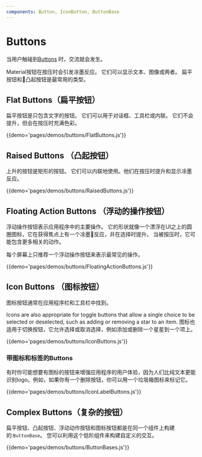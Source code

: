```yaml
---
components: Button, IconButton, ButtonBase
---
```


# Buttons

当用户触碰到[Buttons](https://material.io/guidelines/components/buttons.html) 时，交流就会发生。

Material按钮在按压时会引发凃墨反应。
它们可以显示文本、图像或两者。
扁平按钮和凸起按钮是最常用的类型。

## Flat Buttons（扁平按钮）

扁平按钮是只包含文字的按钮。
它们可以用于对话框、工具栏或内联。
它们不会提升，但会在按压时充满色彩。

{{demo='pages/demos/buttons/FlatButtons.js'}}

## Raised Buttons （凸起按钮）

上升的按钮是矩形的按钮。
它们可以内联地使用。他们在按压时提升和显示凃墨反应。

{{demo='pages/demos/buttons/RaisedButtons.js'}}

## Floating Action Buttons （浮动的操作按钮）


浮动操作按钮表示应用程序中的主要操作。
它的形状就像一个漂浮在UI之上的圆圈图标，它在获得焦点上有一个凃墨反应，并在选择时提升。
当被按压时，它可能包含更多相关的动作。

每个屏幕上只推荐一个浮动操作按钮来表示最常见的操作。

{{demo='pages/demos/buttons/FloatingActionButtons.js'}}

## Icon Buttons （图标按钮）

图标按钮通常在应用程序栏和工具栏中找到。

Icons are also appropriate for toggle buttons that allow a single choice to be selected or deselected, such as adding or removing a star to an item.
图标也适用于切换按钮，它允许选择或取消选择，例如添加或删除一个星星到一个项上。

{{demo='pages/demos/buttons/IconButtons.js'}}

### 带图标和标签的Buttons
有时你可能想要有图标的按钮来增强应用程序的用户体验，因为人们比纯文本更能识别logo。例如，如果你有一个删除按钮，你可以用一个垃圾箱图标来标记它。

{{demo='pages/demos/buttons/IconLabelButtons.js'}}

## Complex Buttons（复杂的按钮）
扁平按钮、凸起按钮、浮动动作按钮和图标按钮都是在同一个组件上构建的:`ButtonBase`。
您可以利用这个低阶组件来构建自定义的交互。

{{demo='pages/demos/buttons/ButtonBases.js'}}

